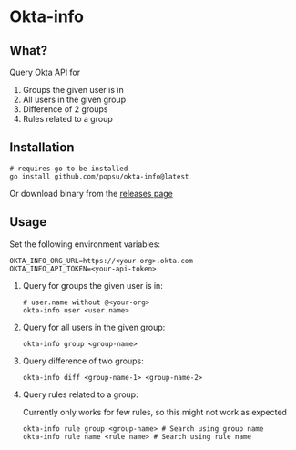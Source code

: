 # Okta-info

## What?

Query Okta API for

1) Groups the given user is in
2) All users in the given group
3) Difference of 2 groups
4) Rules related to a group

## Installation

```shell
# requires go to be installed
go install github.com/popsu/okta-info@latest
```

Or download binary from the [releases page](https://github.com/popsu/okta-info/releases)

## Usage

Set the following environment variables:

```shell
OKTA_INFO_ORG_URL=https://<your-org>.okta.com
OKTA_INFO_API_TOKEN=<your-api-token>
```

1. Query for groups the given user is in:

    ```shell
    # user.name without @<your-org>
    okta-info user <user.name>
    ```

2. Query for all users in the given group:

    ```shell
    okta-info group <group-name>
    ```

3. Query difference of two groups:

    ```shell
    okta-info diff <group-name-1> <group-name-2>
    ```

4. Query rules related to a group:

    Currently only works for few rules, so this might not work as expected

    ```shell
    okta-info rule group <group-name> # Search using group name
    okta-info rule name <rule name> # Search using rule name
    ```
